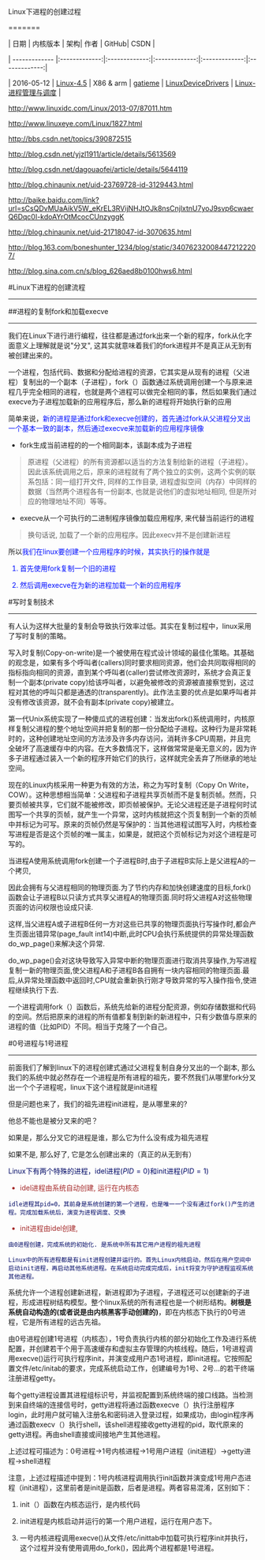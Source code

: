 Linux下进程的创建过程
=======


| 日期 | 内核版本 | 架构| 作者 | GitHub| CSDN |
| ------------- |:-------------:|:-------------:|:-------------:|:-------------:|:-------------:|
| 2016-05-12 | [Linux-4.5](http://lxr.free-electrons.com/source/?v=4.5) | X86 & arm | [gatieme](http://blog.csdn.net/gatieme) | [LinuxDeviceDrivers](https://github.com/gatieme/LDD-LinuxDeviceDrivers) | [Linux-进程管理与调度](http://blog.csdn.net/gatieme/article/category/6225543) |


http://www.linuxidc.com/Linux/2013-07/87011.htm
http://www.linuxeye.com/Linux/1827.html
http://bbs.csdn.net/topics/390872515
http://blog.csdn.net/yjzl1911/article/details/5613569
http://blog.csdn.net/dagouaofei/article/details/5644119
http://blog.chinaunix.net/uid-23769728-id-3129443.html
http://baike.baidu.com/link?url=sCsQDvMUaAikV5W_eKrEL3RVijNHJtOJk8nsCnjlxtnU7yoJ9svp6cwaerQ6Dqc0I-kdoAYrOtMcocCUnzyggK
http://blog.chinaunix.net/uid-21718047-id-3070635.html
http://blog.163.com/boneshunter_1234/blog/static/340762320084472122207/
http://blog.sina.com.cn/s/blog_626aed8b0100hws6.html

#Linux下进程的创建流程
-------

##进程的复制fork和加载execve
-------

我们在Linux下进行进行编程，往往都是通过fork出来一个新的程序，fork从化字面意义上理解就是说"分叉", 这其实就意味着我们的fork进程并不是真正从无到有被创建出来的。


一个进程，包括代码、数据和分配给进程的资源，它其实是从现有的进程（父进程）复制出的一个副本（子进程），fork（）函数通过系统调用创建一个与原来进程几乎完全相同的进程，也就是两个进程可以做完全相同的事，然后如果我们通过execve为子进程加载新的应用程序后，那么新的进程将开始执行新的应用

简单来说，<font color = 0x00ffff>新的进程是通过fork和execve创建的，首先通过fork从父进程分叉出一个基本一致的副本，然后通过execve来加载新的应用程序镜像</font>

*	fork生成当前进程的的一个相同副本，该副本成为子进程
	
>    原进程（父进程）的所有资源都以适当的方法复制给新的进程（子进程）。因此该系统调用之后，原来的进程就有了两个独立的实例，这两个实例的联系包括：同一组打开文件, 同样的工作目录, 进程虚拟空间（内存）中同样的数据（当然两个进程各有一份副本, 也就是说他们的虚拟地址相同, 但是所对应的物理地址不同）等等。

*	execve从一个可执行的二进制程序镜像加载应用程序, 来代替当前运行的进程

>	换句话说, 加载了一个新的应用程序。因此execv并不是创建新进程

所以<font color = 0x00ffff>我们在linux要创建一个应用程序的时候，其实执行的操作就是

1.	首先使用fork复制一个旧的进程

2.	然后调用execve在为新的进程加载一个新的应用程序
</font>


#写时复制技术
-------

有人认为这样大批量的复制会导致执行效率过低。其实在复制过程中，linux采用了写时复制的策略。


写入时复制(Copy-on-write)是一个被使用在程式设计领域的最佳化策略。其基础的观念是，如果有多个呼叫者(callers)同时要求相同资源，他们会共同取得相同的指标指向相同的资源，直到某个呼叫者(caller)尝试修改资源时，系统才会真正复制一个副本(private copy)给该呼叫者，以避免被修改的资源被直接察觉到，这过程对其他的呼叫只都是通透的(transparently)。此作法主要的优点是如果呼叫者并没有修改该资源，就不会有副本(private copy)被建立。

第一代Unix系统实现了一种傻瓜式的进程创建：当发出fork()系统调用时，内核原样复制父进程的整个地址空间并把复制的那一份分配给子进程。这种行为是非常耗时的，这种创建地址空间的方法涉及许多内存访问，消耗许多CPU周期，并且完全破坏了高速缓存中的内容。在大多数情况下，这样做常常是毫无意义的，因为许多子进程通过装入一个新的程序开始它们的执行，这样就完全丢弃了所继承的地址空间。

现在的Linux内核采用一种更为有效的方法，称之为写时复制（Copy On Write，COW）。这种思想相当简单：父进程和子进程共享页帧而不是复制页帧。然而，只要页帧被共享，它们就不能被修改，即页帧被保护。无论父进程还是子进程何时试图写一个共享的页帧，就产生一个异常，这时内核就把这个页复制到一个新的页帧中并标记为可写。原来的页帧仍然是写保护的：当其他进程试图写入时，内核检查写进程是否是这个页帧的唯一属主，如果是，就把这个页帧标记为对这个进程是可写的。

当进程A使用系统调用fork创建一个子进程B时,由于子进程B实际上是父进程A的一个拷贝,

因此会拥有与父进程相同的物理页面.为了节约内存和加快创建速度的目标,fork()函数会让子进程B以只读方式共享父进程A的物理页面.同时将父进程A对这些物理页面的访问权限也设成只读.

这样,当父进程A或子进程B任何一方对这些已共享的物理页面执行写操作时,都会产生页面出错异常(page_fault int14)中断,此时CPU会执行系统提供的异常处理函数do_wp_page()来解决这个异常.

do_wp_page()会对这块导致写入异常中断的物理页面进行取消共享操作,为写进程复制一新的物理页面,使父进程A和子进程B各自拥有一块内容相同的物理页面.最后,从异常处理函数中返回时,CPU就会重新执行刚才导致异常的写入操作指令,使进程继续执行下去.

一个进程调用fork（）函数后，系统先给新的进程分配资源，例如存储数据和代码的空间。然后把原来的进程的所有值都复制到新的新进程中，只有少数值与原来的进程的值（比如PID）不同。相当于克隆了一个自己。



#0号进程与1号进程
-------

前面我们了解到linux下的进程创建式通过父进程复制自身分叉出的一个副本, 那么我们的系统中就必然存在一个进程是所有进程的祖先，要不然我们从哪里fork分叉出一个个子进程呢，linux下这个进程就是init进程

但是问题也来了，我们的祖先进程init进程，是从哪里来的?

他总不能也是被分叉来的吧？

如果是，那么分叉它的进程是谁，那么它为什么没有成为祖先进程

如果不是, 那么好了, 它是怎么创建出来的（真正的从无到有）



<font color=0x009966>Linux下有两个特殊的进程，idel进程($PID = 0$)和init进程($PID = 1$)

<font color=#A52A2A>
*	idel进程由系统自动创建, 运行在内核态
</font>
	idle进程其pid=0，其前身是系统创建的第一个进程，也是唯一一个没有通过fork()产生的进程。完成加载系统后，演变为进程调度、交换

<font color=#A52A2A>
*	init进程由idel创建,
</font>
	由0进程创建，完成系统的初始化. 是系统中所有其它用户进程的祖先进程
	Linux中的所有进程都是有init进程创建并运行的。首先Linux内核启动，然后在用户空间中启动init进程，再启动其他系统进程。在系统启动完成完成后，init将变为守护进程监视系统其他进程。
</font>



系统允许一个进程创建新进程，新进程即为子进程，子进程还可以创建新的子进程，形成进程树结构模型。整个linux系统的所有进程也是一个树形结构。**树根是系统自动构造的(或者说是由内核黑客手动创建的)**，即在内核态下执行的0号进程，它是所有进程的远古先祖。

由0号进程创建1号进程（内核态），1号负责执行内核的部分初始化工作及进行系统配置，并创建若干个用于高速缓存和虚拟主存管理的内核线程。随后，1号进程调用execve()运行可执行程序init，并演变成用户态1号进程，即init进程。它按照配置文件/etc/initab的要求，完成系统启动工作，创建编号为1号、2号...的若干终端注册进程getty。

每个getty进程设置其进程组标识号，并监视配置到系统终端的接口线路。当检测到来自终端的连接信号时，getty进程将通过函数execve（）执行注册程序login，此时用户就可输入注册名和密码进入登录过程，如果成功，由login程序再通过函数execv（）执行shell，该shell进程接收getty进程的pid，取代原来的getty进程。再由shell直接或间接地产生其他进程。

 
上述过程可描述为：0号进程->1号内核进程->1号用户进程（init进程）->getty进程->shell进程

注意，上述过程描述中提到：1号内核进程调用执行init函数并演变成1号用户态进程（init进程），这里前者是init是函数，后者是进程。两者容易混淆，区别如下：

1.	init（）函数在内核态运行，是内核代码

2.	init进程是内核启动并运行的第一个用户进程，运行在用户态下。

3.	一号内核进程调用execve()从文件/etc/inittab中加载可执行程序init并执行，这个过程并没有使用调用do_fork()，因此两个进程都是1号进程。

 
